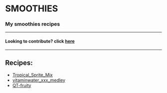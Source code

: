 # SMOOTHIES
### My smoothies recipes
<hr>

#### Looking to contribute? click [here](how_to_contribute.md)

<hr>

## Recipes:
- [Tropical_Sprite_Mix](Tropical_Sprite_Mix/README.md)
- [vitaminwater_xxx_medley](vitaminwater_xxx_medley/README.md)
- [QT-fruity](QT-fruity/README.md)
